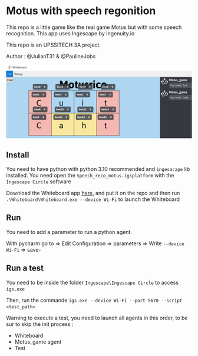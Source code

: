 # Motus with speech regonition

This repo is a little game like the real game Motus but with some speech recognition. This app uses Ingescape by Ingenuity.io

This repo is an UPSSITECH 3A project.

Author : @JulianT31 & @PaulineJobs

![](assets/review_game.png)

## Install

You need to have python with python 3.10 recommended and `ingesacape` lib installed.
You need open the `Speech_reco_motus.igsplatform` with the `Ingescape Circle` software 

Download the Whiteboard app [here](https://ingescape.com/upssitech/Whiteboard.zip), and put it on the repo and then run `.\Whiteboard\Whiteboard.exe --device Wi-Fi` to launch the Whiteboard

## Run 

You need to add a parameter to run a python agent.

With pycharm go to => Edit Configuration => parameters => Write `--device Wi-Fi` => save-


## Run a test 

You need to be inside the folder `Ingescape\Ingescape Circle` to access `igs.exe`

Then, run the commande `igs.exe --device Wi-Fi --port 5670 --script <test_path>` 

Warning to execute a test, you need to launch all agents in this order, to be sur to skip the init process : 
 - Whiteboard
 - Motus_game agent
 - Test





